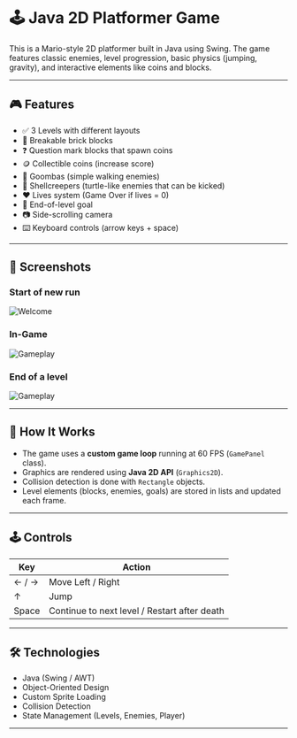 # 🕹️ Java 2D Platformer Game

This is a Mario-style 2D platformer built in Java using Swing. The game features classic enemies, level progression, basic physics (jumping, gravity), and interactive elements like coins and blocks.

---

## 🎮 Features

- ✅ 3 Levels with different layouts
- 🧱 Breakable brick blocks
- ❓ Question mark blocks that spawn coins
- 🪙 Collectible coins (increase score)
- 👾 Goombas (simple walking enemies)
- 🐢 Shellcreepers (turtle-like enemies that can be kicked)
- ❤️ Lives system (Game Over if lives = 0)
- 🎯 End-of-level goal
- 📷 Side-scrolling camera
- ⌨️ Keyboard controls (arrow keys + space)

---

## 📸 Screenshots

### Start of new run  
![Welcome](screenshots/start.PNG)

### In-Game  
![Gameplay](screenshots/goomba.PNG)

### End of a level 
![Gameplay](screenshots/end.PNG)

---

## 🧠 How It Works

- The game uses a **custom game loop** running at 60 FPS (`GamePanel` class).
- Graphics are rendered using **Java 2D API** (`Graphics2D`).
- Collision detection is done with `Rectangle` objects.
- Level elements (blocks, enemies, goals) are stored in lists and updated each frame.

---

## 🕹️ Controls

| Key       | Action         |
|-----------|----------------|
| ← / →     | Move Left / Right |
| ↑         | Jump           |
| Space     | Continue to next level / Restart after death |

---

## 🛠️ Technologies

- Java (Swing / AWT)
- Object-Oriented Design
- Custom Sprite Loading
- Collision Detection
- State Management (Levels, Enemies, Player)

---
